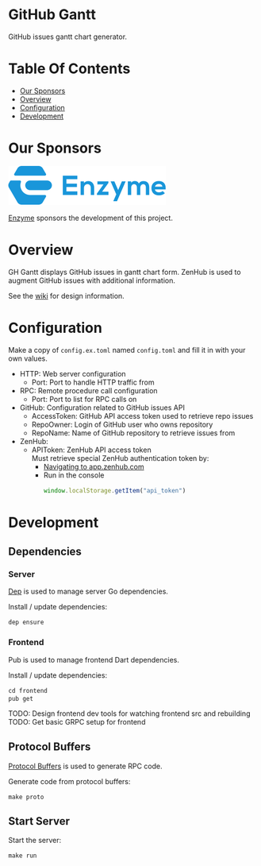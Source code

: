 # GitHub Gantt
GitHub issues gantt chart generator.  

# Table Of Contents
- [Our Sponsors](#our-sponsors)
- [Overview](#overview)
- [Configuration](#setup)
- [Development](#development)

# Our Sponsors
[![Enzyme Logo](img/enzyme_logo_blue.svg)](https://www.enzyme.com)  
  
[Enzyme](https://www.enzyme.com) sponsors the development of this project.  

# Overview
GH Gantt displays GitHub issues in gantt chart form. ZenHub is used to augment 
GitHub issues with additional information.  

See the [wiki](https://github.com/Noah-Huppert/gh-gantt/wiki) for design information.

# Configuration
Make a copy of `config.ex.toml` named `config.toml` and fill it in with your 
own values.  

- HTTP: Web server configuration
	- Port: Port to handle HTTP traffic from
- RPC: Remote procedure call configuration
	- Port: Port to list for RPC calls on
- GitHub: Configuration related to GitHub issues API
	- AccessToken: GitHub API access token used to retrieve repo issues
	- RepoOwner: Login of GitHub user who owns repository
	- RepoName: Name of GitHub repository to retrieve issues from
- ZenHub:
	- APIToken: ZenHub API access token  
	            Must retrieve special ZenHub authentication token by:  
		- [Navigating to app.zenhub.com](https://app.zenhub.com)  
		- Run in the console  
		  ```js
		  window.localStorage.getItem("api_token")
		  ```

# Development
## Dependencies
### Server
[Dep](https://golang.github.io/dep/) is used to manage server Go dependencies.  

Install / update dependencies:

```
dep ensure
```

### Frontend
Pub is used to manage frontend Dart dependencies.  

Install / update dependencies:

```
cd frontend
pub get
```

TODO: Design frontend dev tools for watching frontend src and rebuilding
TODO: Get basic GRPC setup for frontend

## Protocol Buffers
[Protocol Buffers](https://developers.google.com/protocol-buffers/) is used to 
generate RPC code.  

Generate code from protocol buffers:

```
make proto
```

## Start Server
Start the server:

```
make run
```
